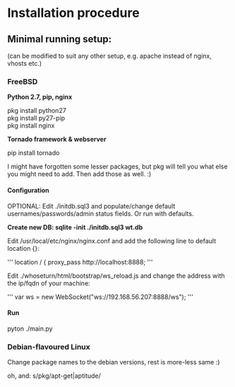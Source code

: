 # Installation procedure

## Minimal running setup: 
(can be modified to suit any other setup, e.g. apache instead of nginx, vhosts etc.)

### FreeBSD

**Python 2.7, pip, nginx**

pkg install python27  
pkg install py27-pip  
pkg install nginx  

**Tornado framework & webserver**

pip install tornado

I might have forgotten some lesser packages, but pkg will tell you what else you might need to add. Then add those as well. :)

#### Configuration

OPTIONAL: Edit ./initdb.sql3 and populate/change default usernames/passwords/admin status fields. Or run with defaults.

**Create new DB: sqlite -init ./initdb.sql3 wt.db**

Edit /usr/local/etc/nginx/nginx.conf and add the following line to default location {}:

'''
        location / {
                    proxy_pass http://localhost:8888;
'''

Edit ./whoseturn/html/bootstrap/ws_reload.js and change the address with the ip/fqdn of your machine:

'''
var ws = new WebSocket("ws://192.168.56.207:8888/ws");
'''

#### Run

pyton ./main.py


### Debian-flavoured Linux

Change package names to the debian versions, rest is more-less same :)

oh, and: s/pkg/apt-get|aptitude/


